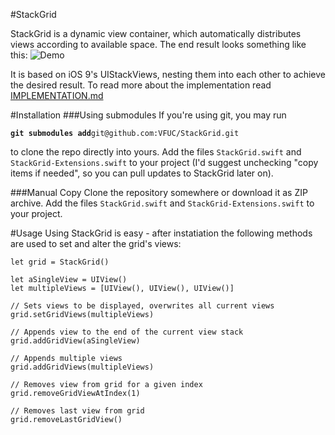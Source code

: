 #StackGrid

StackGrid is a dynamic view container, which automatically distributes views according to available space.
The end result looks something like this:
![Demo](docs/resources/StackGrid-demo.gif)


It is based on iOS 9's UIStackViews, nesting them into each other to achieve the desired result.
To read more about the implementation read [IMPLEMENTATION.md](docs/IMPLEMENTATION.md)

#Installation
###Using submodules
If you're using git, you may run 

**`git submodules add`**`git@github.com:VFUC/StackGrid.git`

to clone the repo directly into yours.
Add the files `StackGrid.swift` and `StackGrid-Extensions.swift` to your project (I'd suggest unchecking "copy items if needed", so you can pull updates to StackGrid later on).

###Manual Copy
Clone the repository somewhere or download it as ZIP archive. Add the files `StackGrid.swift` and `StackGrid-Extensions.swift` to your project.


#Usage
Using StackGrid is easy - after instatiation the following methods are used to set and alter the grid's views:

    
    let grid = StackGrid()
    
    let aSingleView = UIView()
    let multipleViews = [UIView(), UIView(), UIView()]
    
    // Sets views to be displayed, overwrites all current views
    grid.setGridViews(multipleViews) 

    // Appends view to the end of the current view stack
    grid.addGridView(aSingleView)

    // Appends multiple views
    grid.addGridViews(multipleViews)

    // Removes view from grid for a given index
    grid.removeGridViewAtIndex(1)

    // Removes last view from grid
    grid.removeLastGridView()
    
        
